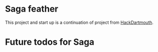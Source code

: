 # Saga feather
This project and start up is a continuation of project from [HackDartmouth](https://www.hackdartmouth.org/).

# Future todos for Saga
